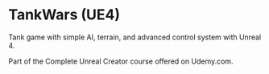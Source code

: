 # TankWars (UE4)
Tank game with simple AI, terrain, and advanced control system with Unreal 4.

Part of the Complete Unreal Creator course offered on Udemy.com.
